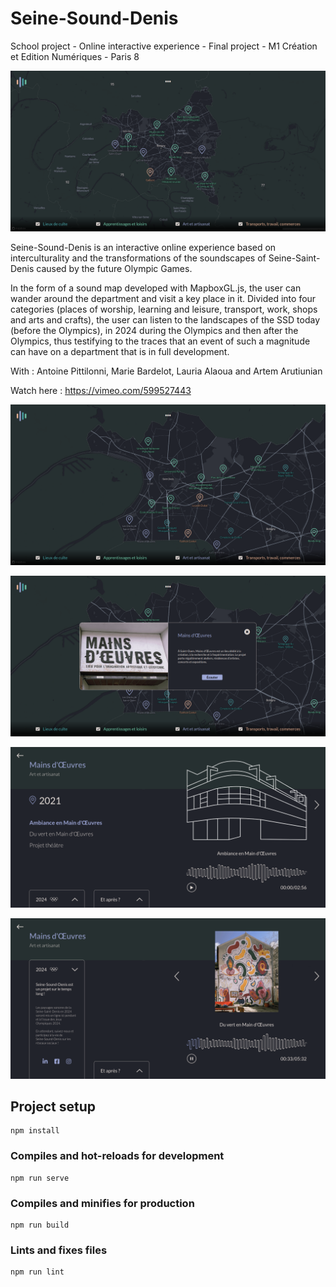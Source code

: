 # Seine-Sound-Denis

School project - Online interactive experience - Final project - M1 Création et Edition Numériques - Paris 8

![illu00](/src/assets/ScreenShots/0.png)

Seine-Sound-Denis is an interactive online experience based on interculturality and the transformations of the soundscapes of Seine-Saint-Denis caused by the future Olympic Games.	 

In the form of a sound map developed with MapboxGL.js, the user can wander around the department and visit a key place in it. Divided into four categories (places of worship, learning and leisure, transport, work, shops and arts and crafts), the user can listen to the landscapes of the SSD today (before the Olympics), in 2024 during the Olympics and then after the Olympics, thus testifying to the traces that an event of such a magnitude can have on a department that is in full development. 	  

With : Antoine Pittilonni, Marie Bardelot, Lauria Alaoua and Artem Arutiunian

Watch here : https://vimeo.com/599527443

![illu01](/src/assets/ScreenShots/1.png)

![illu02](/src/assets/ScreenShots/2.png)

![illu03](/src/assets/ScreenShots/3.png)

![illu04](/src/assets/ScreenShots/4.png)

## Project setup
```
npm install
```

### Compiles and hot-reloads for development
```
npm run serve
```

### Compiles and minifies for production
```
npm run build
```

### Lints and fixes files
```
npm run lint
```
